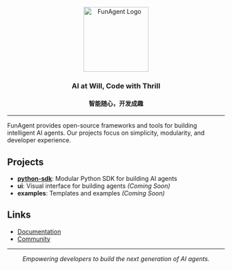 <p align="center">
  <img src="https://via.placeholder.com/150x150?text=FunAgent" alt="FunAgent Logo" width="150"/>
</p>

<h3 align="center">AI at Will, Code with Thrill</h3>
<h4 align="center">智能随心，开发成趣</h4>

---

FunAgent provides open-source frameworks and tools for building intelligent AI agents. Our projects focus on simplicity, modularity, and developer experience.

## Projects

- [**python-sdk**](https://github.com/FunAgent/python-sdk): Modular Python SDK for building AI agents
- **ui**: Visual interface for building agents *(Coming Soon)*
- **examples**: Templates and examples *(Coming Soon)*

## Links

- [Documentation](https://funagent.readthedocs.io/)
- [Community](https://discord.gg/funagent)

---

<p align="center">
  <i>Empowering developers to build the next generation of AI agents.</i>
</p>
